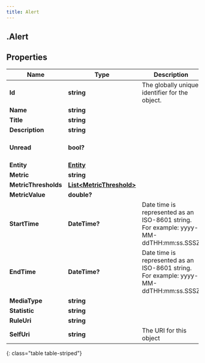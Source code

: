 ```yaml
---
title: Alert
---
```

## .Alert

## Properties

|Name | Type | Description | Notes|
|------------ | ------------- | ------------- | -------------|
| **Id** | **string** | The globally unique identifier for the object. | [optional] |
| **Name** | **string** |  | [optional] |
| **Title** | **string** |  | [optional] |
| **Description** | **string** |  | [optional] |
| **Unread** | **bool?** |  | [optional] [default to false]|
| **Entity** | [**Entity**](Entity.html) |  | [optional] |
| **Metric** | **string** |  | [optional] |
| **MetricThresholds** | [**List&lt;MetricThreshold&gt;**](MetricThreshold.html) |  | [optional] |
| **MetricValue** | **double?** |  | [optional] |
| **StartTime** | **DateTime?** | Date time is represented as an ISO-8601 string. For example: yyyy-MM-ddTHH:mm:ss.SSSZ | [optional] |
| **EndTime** | **DateTime?** | Date time is represented as an ISO-8601 string. For example: yyyy-MM-ddTHH:mm:ss.SSSZ | [optional] |
| **MediaType** | **string** |  | [optional] |
| **Statistic** | **string** |  | [optional] |
| **RuleUri** | **string** |  | [optional] |
| **SelfUri** | **string** | The URI for this object | [optional] |
{: class="table table-striped"}


